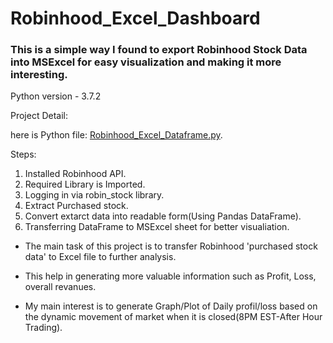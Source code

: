 # Robinhood_Excel_Dashboard

### This is a simple way I found to export Robinhood Stock Data into MSExcel for easy visualization and making it more interesting.

Python version - 3.7.2

Project Detail:

here is Python file: [Robinhood_Excel_Dataframe.py](https://github.com/dhruvsp/Robinhood_Excel_Dahsboard/blob/main/Robinhood_Excel_Dataframe.py). 

Steps:
1. Installed Robinhood API.
2. Required Library is Imported.
3. Logging in via robin_stock library.
4. Extract Purchased stock.
5. Convert extarct data into readable form(Using Pandas DataFrame).
6. Transferring DataFrame to MSExcel sheet for better visualiation.

* The main task of this project is to transfer Robinhood 'purchased stock data' to Excel file to further analysis.

* This help in generating more valuable information such as Profit, Loss, overall revanues.

* My main interest is to generate Graph/Plot of Daily profil/loss based on the dynamic movement of market when it is closed(8PM EST-After Hour Trading).
